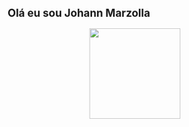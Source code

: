 ## Olá eu sou Johann Marzolla 

<!--
**JohannMarzolla/JohannMarzolla** is a ✨ _special_ ✨ repository because its `README.md` (this file) appears on your GitHub profile.

Here are some ideas to get you started:

- 🔭 I’m currently working on ...
- 🌱 I’m currently learning ...
- 👯 I’m looking to collaborate on ...
- 🤔 I’m looking for help with ...
- 💬 Ask me about ...
- 📫 How to reach me: ...
- 😄 Pronouns: ...
- ⚡ Fun fact: ...
-->
<div align = "center">
<a>
  <img height="180em" align="center" src="https://github-readme-stats.vercel.app/api/top-langs?username=johannmarzolla&layout=compact&langs_count=8&card_width=420&theme=tokyonight" />
</a>
</div>


